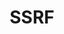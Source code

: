 ---
layout: tag-list
type: tag
title: SSRF
slug: SSRF
category: Tag
sidebar: false
description: >
   Server Side Template Injection.
---